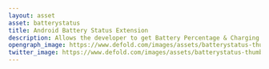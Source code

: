 ```yaml
---
layout: asset
asset: batterystatus
title: Android Battery Status Extension
description: Allows the developer to get Battery Percentage & Charging Status on Android.
opengraph_image: https://www.defold.com/images/assets/batterystatus-thumb.jpg
twitter_image: https://www.defold.com/images/assets/batterystatus-thumb.jpg
---
```

